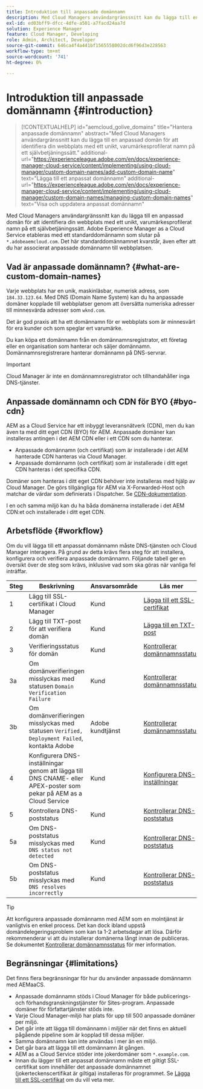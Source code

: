 ```yaml
---
title: Introduktion till anpassade domännamn
description: Med Cloud Managers användargränssnitt kan du lägga till en anpassad domän för att identifiera din webbplats med ett unikt, varumärkesprofilerat namn på ett självbetjäningssätt.
exl-id: ed03bff9-dfcc-4dfe-a501-a7facd24aa7d
solution: Experience Manager
feature: Cloud Manager, Developing
role: Admin, Architect, Developer
source-git-commit: 646ca4f4a441bf1565558002dcd6f96d3e228563
workflow-type: tm+mt
source-wordcount: '741'
ht-degree: 0%

---
```



# Introduktion till anpassade domännamn {#introduction}

>[!CONTEXTUALHELP]
>id="aemcloud_golive_domains"
>title="Hantera anpassade domännamn"
>abstract="Med Cloud Managers användargränssnitt kan du lägga till en anpassad domän för att identifiera din webbplats med ett unikt, varumärkesprofilerat namn på ett självbetjäningssätt."
>additional-url="https://experienceleague.adobe.com/en/docs/experience-manager-cloud-service/content/implementing/using-cloud-manager/custom-domain-names/add-custom-domain-name" text="Lägga till ett anpassat domännamn"
>additional-url="https://experienceleague.adobe.com/en/docs/experience-manager-cloud-service/content/implementing/using-cloud-manager/custom-domain-names/managing-custom-domain-names" text="Visa och uppdatera anpassat domännamn"

Med Cloud Managers användargränssnitt kan du lägga till en anpassad domän för att identifiera din webbplats med ett unikt, varumärkesprofilerat namn på ett självbetjäningssätt. Adobe Experience Manager as a Cloud Service etableras med ett standarddomännamn som slutar på `*.adobeaemcloud.com`. Det här standarddomännamnet kvarstår, även efter att du har associerat anpassade domännamn till webbplatsen.

## Vad är anpassade domännamn? {#what-are-custom-domain-names}

Varje webbplats har en unik, maskinläsbar, numerisk adress, som `184.33.123.64`. Med DNS (Domain Name System) kan du ha anpassade domäner kopplade till webbplatser genom att översätta numeriska adresser till minnesvärda adresser som `wknd.com`.

Det är god praxis att ha ett domännamn för er webbplats som är minnesvärt för era kunder och som speglar ert varumärke.

Du kan köpa ett domännamn från en domännamnsregistrator, ett företag eller en organisation som hanterar och säljer domännamn. Domännamnsregistrerare hanterar domännamn på DNS-servrar.

>[!IMPORTANT]
>
>Cloud Manager är inte en domännamnsregistrator och tillhandahåller inga DNS-tjänster.

## Anpassade domännamn och CDN för BYO {#byo-cdn}

AEM as a Cloud Service har ett inbyggt leveransnätverk (CDN), men du kan även ta med ditt eget CDN (BYO) för AEM. Anpassade domäner kan installeras antingen i det AEM CDN eller i ett CDN som du hanterar.

* Anpassade domännamn (och certifikat) som är installerade i det AEM hanterade CDN hanteras via Cloud Manager.
* Anpassade domännamn (och certifikat) som är installerade i ditt eget CDN hanteras i det specifika CDN.

Domäner som hanteras i ditt eget CDN behöver inte installeras med hjälp av Cloud Manager. De görs tillgängliga för AEM via X-Forwarded-Host och matchar de värdar som definierats i Dispatcher. Se [CDN-dokumentation](/help/implementing/dispatcher/cdn.md).

I en och samma miljö kan du ha båda domänerna installerade i det AEM CDN:et och installerade i ditt eget CDN.

## Arbetsflöde {#workflow}

Om du vill lägga till ett anpassat domännamn måste DNS-tjänsten och Cloud Manager interagera. På grund av detta krävs flera steg för att installera, konfigurera och verifiera anpassade domännamn. Följande tabell ger en översikt över de steg som krävs, inklusive vad som ska göras när vanliga fel inträffar.

| Steg | Beskrivning | Ansvarsområde | Läs mer |
|--- |--- |--- |---|
| 1 | Lägg till SSL-certifikat i Cloud Manager | Kund | [Lägga till ett SSL-certifikat](/help/implementing/cloud-manager/managing-ssl-certifications/add-ssl-certificate.md) |
| 2 | Lägg till TXT-post för att verifiera domän | Kund | [Lägga till en TXT-post](/help/implementing/cloud-manager/custom-domain-names/add-text-record.md) |
| 3 | Verifieringsstatus för domän | Kund | [Kontrollerar domännamnsstatus](/help/implementing/cloud-manager/custom-domain-names/check-domain-name-status.md) |
| 3a | Om domänverifieringen misslyckas med statusen `Domain Verification Failure` | Kund | [Kontrollerar domännamnsstatus](/help/implementing/cloud-manager/custom-domain-names/check-domain-name-status.md) |
| 3b | Om domänverifieringen misslyckas med statusen `Verified, Deployment Failed`, kontakta Adobe | Adobe kundtjänst | [Kontrollerar domännamnsstatus](/help/implementing/cloud-manager/custom-domain-names/check-domain-name-status.md) |
| 4 | Konfigurera DNS-inställningar genom att lägga till DNS CNAME- eller APEX-poster som pekar på AEM as a Cloud Service | Kund | [Konfigurera DNS-inställningar](/help/implementing/cloud-manager/custom-domain-names/configure-dns-settings.md) |
| 5 | Kontrollera DNS-poststatus | Kund | [Kontrollerar DNS-poststatus](/help/implementing/cloud-manager/custom-domain-names/check-dns-record-status.md) |
| 5a | Om DNS-poststatus misslyckas med `DNS status not detected` | Kund | [Kontrollerar DNS-poststatus](/help/implementing/cloud-manager/custom-domain-names/check-dns-record-status.md) |
| 5b | Om DNS-poststatus misslyckas med `DNS resolves incorrectly` | Kund | [Kontrollerar DNS-poststatus](/help/implementing/cloud-manager/custom-domain-names/check-dns-record-status.md) |

>[!TIP]
>
>Att konfigurera anpassade domännamn med AEM som en molntjänst är vanligtvis en enkel process. Det kan dock ibland uppstå domändelegeringsproblem som kan ta 1-2 arbetsdagar att lösa. Därför rekommenderar vi att du installerar domänerna långt innan de publiceras. Se dokumentet [Kontrollerar domännamnsstatus](/help/implementing/cloud-manager/custom-domain-names/check-domain-name-status.md) för mer information.

## Begränsningar {#limitations}

Det finns flera begränsningar för hur du använder anpassade domännamn med AEMaaCS.

* Anpassade domännamn stöds i Cloud Manager för både publicerings- och förhandsgranskningstjänster för Sites-program. Anpassade domäner för författartjänster stöds inte.
* Varje Cloud Manager-miljö har plats för upp till 500 anpassade domäner per miljö.
* Det går inte att lägga till domännamn i miljöer när det finns en aktuell pågående pipeline som är kopplad till dessa miljöer.
* Samma domännamn kan inte användas i mer än en miljö.
* Det går bara att lägga till ett domännamn åt gången.
* AEM as a Cloud Service stöder inte jokerdomäner som `*.example.com`.
* Innan du lägger till ett anpassat domännamn måste ett giltigt SSL-certifikat som innehåller det anpassade domännamnet (jokerteckenscertifikat är giltiga) installeras för programmet. Se [Lägga till ett SSL-certifikat](/help/implementing/cloud-manager/managing-ssl-certifications/add-ssl-certificate.md) om du vill veta mer.

